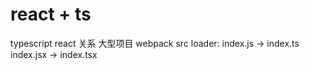 # react + ts

typescript react 关系
大型项目
webpack src
loader: index.js -> index.ts
index.jsx -> index.tsx
